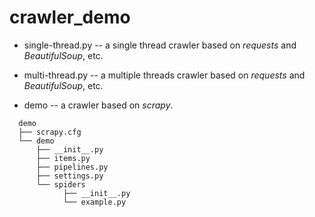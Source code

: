 # crawler_demo

- single-thread.py --
a single thread crawler based on *requests* and *BeautifulSoup*, etc.

- multi-thread.py --
a multiple threads crawler based on *requests* and *BeautifulSoup*, etc.

- demo --
a crawler based on *scrapy*.
```
  demo
  ├── scrapy.cfg
  └── demo
      ├── __init__.py
      ├── items.py
      ├── pipelines.py
      ├── settings.py
      └── spiders
            ├── __init__.py
            └── example.py
```

